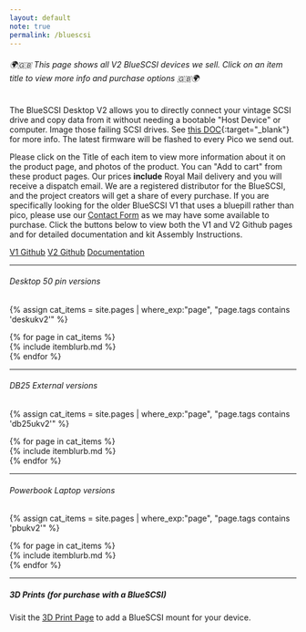 ```yaml
---
layout: default
note: true
permalink: /bluescsi
---
```


###### 🌍🇬🇧 This page shows all V2 BlueSCSI devices we sell. Click on an item title to view more info and purchase options 🇬🇧🌍

The BlueSCSI Desktop V2 allows you to directly connect your vintage SCSI drive and copy data from it without needing a bootable "Host Device" or computer. Image those failing SCSI drives. See [this DOC](https://bluescsi.com/docs/Initiator-Mode){:target="_blank"} for more info. The latest firmware will be flashed to every Pico we send out.

Please click on the Title of each item to view more information about it on the product page, and photos of the product. You can "Add to cart" from these product pages. Our prices <b>include</b> Royal Mail delivery and you will receive a dispatch email. We are a registered distributor for the BlueSCSI, and the project creators will get a share of every purchase. If you are specifically looking for the older BlueSCSI V1 that uses a bluepill rather than pico, please use our [Contact Form](/contact) as we may have some available to purchase. Click the buttons below to view both the V1 and V2 Github pages and for detailed documentation and kit Assembly Instructions.
<p class="lead text-center">
    <a href="https://github.com/erichelgeson/BlueSCSI" target="_blank" class="btn btn-lg btn-primary">V1 Github</a>&nbsp;<a href="https://github.com/BlueSCSI/BlueSCSI-v2" target="_blank" class="btn btn-lg btn-primary">V2 Github</a>&nbsp;<a href="https://bluescsi.com/docs/" target="_blank" class="btn btn-lg btn-primary">Documentation</a>
</p>
<hr>

###### Desktop 50 pin versions
{% assign cat_items = site.pages |  where_exp:"page", "page.tags contains 'deskukv2'" %}
<div class="container">
<div class="row">
	{% for page in cat_items %}
<div class="col-md-6" markdown="1">
{% include itemblurb.md %}
</div>
	  {% endfor %}
</div>
</div>
<hr>

###### DB25 External versions
{% assign cat_items = site.pages |  where_exp:"page", "page.tags contains 'db25ukv2'" %}
<div class="container">
<div class="row">
	{% for page in cat_items %}
<div class="col-md-6" markdown="1">
{% include itemblurb.md %}
</div>
	  {% endfor %}
</div>
</div>
<hr>

###### Powerbook Laptop versions
{% assign cat_items = site.pages |  where_exp:"page", "page.tags contains 'pbukv2'" %}
<div class="container">
<div class="row">
	{% for page in cat_items %}
<div class="col-md-6" markdown="1">
{% include itemblurb.md %}
</div>
	  {% endfor %}
</div>
</div>
<hr>

##### 3D Prints (for purchase with a BlueSCSI)

Visit the [3D Print Page](/3dprints) to add a BlueSCSI mount for your device.